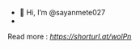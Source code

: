 - 👋 Hi, I’m @sayanmete027
-
Read more :
_https://shorturl.at/wolPn_

<!---
sayanmete027/sayanmete027 is a ✨ special ✨ repository because its `README.md` (this file) appears on your GitHub profile.
You can click the Preview link to take a look at your changes.
--->
